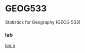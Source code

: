 # GEOG533
Statistics for Geography (GEOG 533)

### lab
[lab 5](https://pxxxxp13.github.io/Pan_Xiaoxu_Lab5/lab05-InferentialStatistics-template.nb.html)
